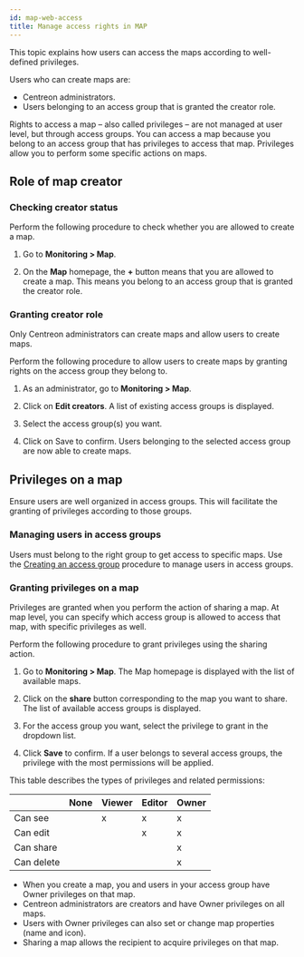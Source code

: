 ```yaml
---
id: map-web-access
title: Manage access rights in MAP
---
```


This topic explains how users can access the maps according to well-defined privileges.

Users who can create maps are:

- Centreon administrators.
- Users belonging to an access group that is granted the creator role.

Rights to access a map – also called privileges – are not managed at user level, but through access groups. You can access a map because you belong to an access group that has privileges to access that map. Privileges allow you to perform some specific actions on maps.

## Role of map creator
 
### Checking creator status

Perform the following procedure to check whether you are allowed to create a map.

1. Go to **Monitoring > Map**.

2. On the **Map** homepage, the **+** button means that you are allowed to create a map. This means you belong to an access group that is granted the creator role.

### Granting creator role
 
Only Centreon administrators can create maps and allow users to create maps.

Perform the following procedure to allow users to create maps by granting rights on the access group they belong to.

1. As an administrator, go to **Monitoring > Map**.

2. Click on **Edit creators**.
A list of existing access groups is displayed.

3. Select the access group(s) you want.

4. Click on Save to confirm.
Users belonging to the selected access group are now able to create maps.
 
## Privileges on a map

Ensure users are well organized in access groups. This will facilitate the granting of privileges according to those groups.

### Managing users in access groups
Users must belong to the right group to get access to specific maps. Use the [Creating an access group](../administration/access-control-lists.md#creating-an-access-group) procedure to manage users in access groups.

### Granting privileges on a map
Privileges are granted when you perform the action of sharing a map. At map level, you can specify which access group is allowed to access that map, with specific privileges as well.

Perform the following procedure to grant privileges using the sharing action.

1. Go to **Monitoring > Map**.
The Map homepage is displayed with the list of available maps.

2. Click on the **share** button corresponding to the map you want to share.
The list of available access groups is displayed.

3. For the access group you want, select the privilege to grant in the dropdown list.

4. Click **Save** to confirm.
If a user belongs to several access groups, the privilege with the most permissions will be applied.

This table describes the types of privileges and related permissions:

|            | None | Viewer | Editor | Owner |
|------------|------|--------|--------|-------|
| Can see    |      |   x    |    x   |   x   | 
| Can edit   |      |        |    x   |   x   |
| Can share  |      |        |        |   x   |
| Can delete |      |        |        |   x   |

- When you create a map, you and users in your access group have Owner privileges on that map.
- Centreon administrators are creators and have Owner privileges on all maps.
- Users with Owner privileges can also set or change map properties (name and icon).
- Sharing a map allows the recipient to acquire privileges on that map.
